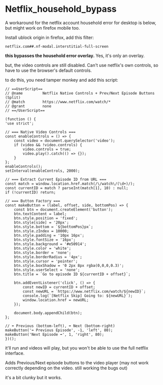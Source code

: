 # Netflix_household_bypass
A workaround for the netflix account household error
for desktop is below, but might work on firefox mobile too. 


Install ublock origin in firefox, add this filter: 

    netflix.com##.nf-modal.interstitial-full-screen

**this bypasses the household error overlay.** Yes, it's only an overlay.

but, the video controls are still disabled. Can't use netflix's own controls, so have to use the browser's default controls. 

to do this, you need tamper monkey and add this script:

    // ==UserScript==
    // @name         Netflix Native Controls + Prev/Next Episode Buttons (Split)
    // @match        https://www.netflix.com/watch/*
    // @grant        none
    // ==/UserScript==

    (function () {
    'use strict';

    // === Native Video Controls ===
    const enableControls = () => {
        const video = document.querySelector('video');
        if (video && !video.controls) {
            video.controls = true;
            video.play().catch(() => {});
        }
    };
    enableControls();
    setInterval(enableControls, 2000);

    // === Extract Current Episode ID from URL ===
    const match = window.location.href.match(/\/watch\/(\d+)/);
    const currentID = match ? parseInt(match[1], 10) : null;
    if (!currentID) return;

    // === Button Factory ===
    const makeButton = (label, offset, side, bottomPos) => {
        const btn = document.createElement('button');
        btn.textContent = label;
        btn.style.position = 'fixed';
        btn.style[side] = '20px';
        btn.style.bottom = `${bottomPos}px`;
        btn.style.zIndex = 10000;
        btn.style.padding = '10px 16px';
        btn.style.fontSize = '16px';
        btn.style.background = '#e50914';
        btn.style.color = 'white';
        btn.style.border = 'none';
        btn.style.borderRadius = '4px';
        btn.style.cursor = 'pointer';
        btn.style.boxShadow = '0 2px 8px rgba(0,0,0,0.3)';
        btn.style.userSelect = 'none';
        btn.title = `Go to episode ID ${currentID + offset}`;

        btn.addEventListener('click', () => {
            const newID = currentID + offset;
            const newURL = `https://www.netflix.com/watch/${newID}`;
            console.log(`[Netflix Skip] Going to: ${newURL}`);
            window.location.href = newURL;
        });

        document.body.appendChild(btn);
    };

    // ⬅️ Previous (bottom-left), ➡️ Next (bottom-right)
    makeButton('⬅️ Previous Episode', -1, 'left', 80);
    makeButton('Next Episode ➡️', 1, 'right', 80);
    })();


it'll run and videos will play, but you won't be able to use the full netflix interface. 

Adds Previous/Next episode buttons to the video player (may not work correctly depending on the video. still working the bugs out)

it's a bit clunky but it works.
